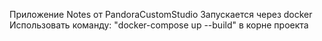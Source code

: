 Приложение Notes от PandoraCustomStudio
Запускается через docker
Использовать команду: "docker-compose up --build" в корне проекта